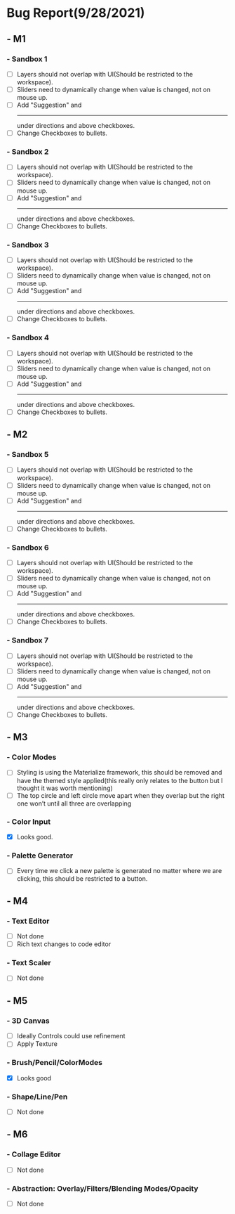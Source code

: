 # Bug Report(9/28/2021)

## - M1
###     - Sandbox 1
- [ ] Layers should not overlap with UI(Should be restricted to the workspace).
- [ ] Sliders need to dynamically change when value is changed, not on mouse up.
- [ ] Add "Suggestion" and *<hr/>* under directions and above checkboxes. 
- [ ] Change Checkboxes to bullets.
###     - Sandbox 2
 - [ ] Layers should not overlap with UI(Should be restricted to the workspace).
 - [ ] Sliders need to dynamically change when value is changed, not on mouse up.
 - [ ] Add "Suggestion" and *<hr/>* under directions and above checkboxes. 
- [ ] Change Checkboxes to bullets.
###     - Sandbox 3
 - [ ] Layers should not overlap with UI(Should be restricted to the workspace).
 - [ ] Sliders need to dynamically change when value is changed, not on mouse up.
 - [ ] Add "Suggestion" and *<hr/>* under directions and above checkboxes. 
- [ ] Change Checkboxes to bullets.
###     - Sandbox 4
 - [ ] Layers should not overlap with UI(Should be restricted to the workspace).
 - [ ] Sliders need to dynamically change when value is changed, not on mouse up.
 - [ ] Add "Suggestion" and *<hr/>* under directions and above checkboxes. 
- [ ] Change Checkboxes to bullets.
## - M2
###     - Sandbox 5
 - [ ] Layers should not overlap with UI(Should be restricted to the workspace).
 - [ ] Sliders need to dynamically change when value is changed, not on mouse up.
- [ ] Add "Suggestion" and *<hr/>* under directions and above checkboxes. 
- [ ] Change Checkboxes to bullets. 
###     - Sandbox 6
 - [ ] Layers should not overlap with UI(Should be restricted to the workspace).
 - [ ] Sliders need to dynamically change when value is changed, not on mouse up.
- [ ] Add "Suggestion" and *<hr/>* under directions and above checkboxes. 
- [ ] Change Checkboxes to bullets.  
###     - Sandbox 7
 - [ ] Layers should not overlap with UI(Should be restricted to the workspace).
 - [ ] Sliders need to dynamically change when value is changed, not on mouse up.
- [ ] Add "Suggestion" and *<hr/>* under directions and above checkboxes. 
- [ ] Change Checkboxes to bullets.   
## - M3
###     - Color Modes
 - [ ] Styling is using the Materialize framework, this should be removed and have the themed style applied(this really only relates to the button but I thought it was worth mentioning)
 - [ ] The top circle and left circle move apart when they overlap but the right one won’t until all three are overlapping
###     - Color Input
 - [x] Looks good.
###     - Palette Generator
 - [ ] Every time we click a new palette is generated no matter where we are clicking, this should be restricted to a button.
## - M4
###     - Text Editor
 - [ ] Not done
 - [ ] Rich text changes to code editor
###     - Text Scaler
 - [ ] Not done
## - M5
###     - 3D Canvas
 - [ ] Ideally Controls could use refinement
 - [ ] Apply Texture
###     - Brush/Pencil/ColorModes
 - [x] Looks good
###     - Shape/Line/Pen
 - [ ] Not done
## - M6
###     - Collage Editor
 - [ ] Not done
###     - Abstraction: Overlay/Filters/Blending Modes/Opacity
 - [ ] Not done
